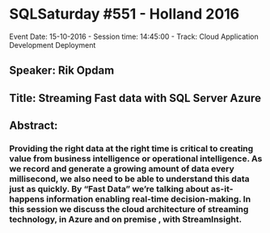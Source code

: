# SQLSaturday #551 - Holland 2016
Event Date: 15-10-2016 - Session time: 14:45:00 - Track: Cloud Application Development  Deployment
## Speaker: Rik Opdam
## Title: Streaming Fast data with SQL Server  Azure
## Abstract:
### Providing the right data at the right time is critical to creating value from business intelligence or operational intelligence. As we record and generate a growing amount of data every millisecond, we also need to be able to understand this data just as quickly. By “Fast Data” we’re talking about as-it-happens information enabling real-time decision-making. In this session we discuss the cloud architecture of streaming technology, in Azure and on premise , with StreamInsight.
